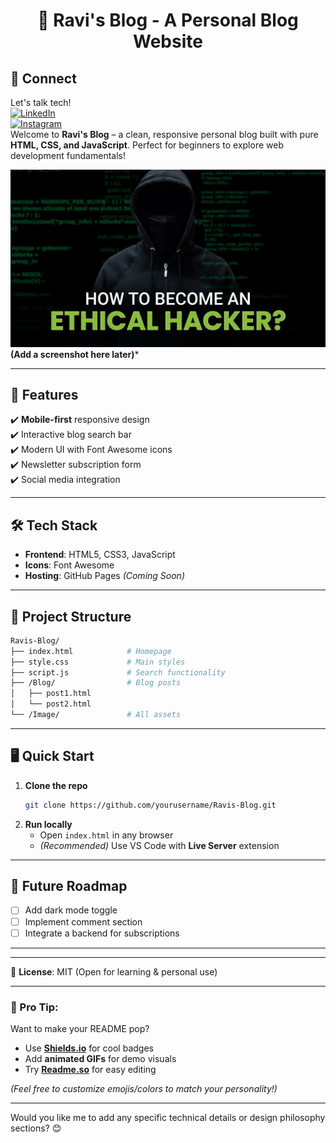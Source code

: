 
<h1 align="center">🌟 Ravi's Blog - A Personal Blog Website</h1>

## 🤝 Connect  
Let's talk tech!  
[![LinkedIn](https://img.shields.io/badge/LinkedIn-Connect-blue)](your-linkedin)  
[![Instagram](https://img.shields.io/badge/Instagram-Follow-pink)](your-instagram)  
Welcome to **Ravi's Blog** – a clean, responsive personal blog built with pure **HTML, CSS, and JavaScript**. Perfect for beginners to explore web development fundamentals!  

![Preview](Image/blog_1.jpg) **(Add a screenshot here later)***  

---

## 🚀 Features  
✔️ **Mobile-first** responsive design  
✔️ Interactive blog search bar  
✔️ Modern UI with Font Awesome icons  
✔️ Newsletter subscription form  
✔️ Social media integration  

---

## 🛠 Tech Stack  
- **Frontend**: HTML5, CSS3, JavaScript  
- **Icons**: Font Awesome  
- **Hosting**: GitHub Pages *(Coming Soon)*  

---

## 📂 Project Structure  
```bash
Ravis-Blog/
├── index.html            # Homepage
├── style.css             # Main styles
├── script.js             # Search functionality
├── /Blog/                # Blog posts
│   ├── post1.html
│   └── post2.html
└── /Image/               # All assets
```

---

## 🖥️ Quick Start  
1. **Clone the repo**  
   ```bash
   git clone https://github.com/yourusername/Ravis-Blog.git
   ```
2. **Run locally**  
   - Open `index.html` in any browser  
   - *(Recommended)* Use VS Code with **Live Server** extension  

---

## 🌱 Future Roadmap  
- [ ] Add dark mode toggle  
- [ ] Implement comment section  
- [ ] Integrate a backend for subscriptions  

---



---

📜 **License**: MIT (Open for learning & personal use)  

---

### 🎨 Pro Tip:  
Want to make your README pop?  
- Use **[Shields.io](https://shields.io)** for cool badges  
- Add **animated GIFs** for demo visuals  
- Try **[Readme.so](https://readme.so)** for easy editing  

*(Feel free to customize emojis/colors to match your personality!)*  

--- 

Would you like me to add any specific technical details or design philosophy sections? 😊
